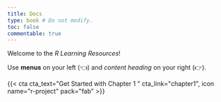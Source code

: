 ```yaml
---
title: Docs
type: book # Do not modify.
toc: false
commentable: true
---
```


Welcome to the _R Learning Resources_!

Use **menus** on your left (:point_left:) and *content heading* on your right (:point_right:).

{{< cta cta_text="Get Started with Chapter 1 " cta_link="chapter1", icon name="r-project" pack="fab" >}}
